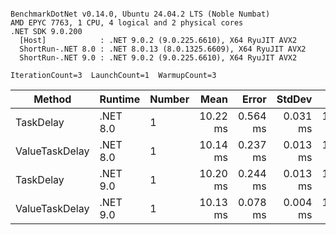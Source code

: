 ```

BenchmarkDotNet v0.14.0, Ubuntu 24.04.2 LTS (Noble Numbat)
AMD EPYC 7763, 1 CPU, 4 logical and 2 physical cores
.NET SDK 9.0.200
  [Host]            : .NET 9.0.2 (9.0.225.6610), X64 RyuJIT AVX2
  ShortRun-.NET 8.0 : .NET 8.0.13 (8.0.1325.6609), X64 RyuJIT AVX2
  ShortRun-.NET 9.0 : .NET 9.0.2 (9.0.225.6610), X64 RyuJIT AVX2

IterationCount=3  LaunchCount=1  WarmupCount=3  

```
| Method         | Runtime  | Number | Mean     | Error    | StdDev   | Min      | Max      | Allocated |
|--------------- |--------- |------- |---------:|---------:|---------:|---------:|---------:|----------:|
| TaskDelay      | .NET 8.0 | 1      | 10.22 ms | 0.564 ms | 0.031 ms | 10.19 ms | 10.25 ms |     352 B |
| ValueTaskDelay | .NET 8.0 | 1      | 10.14 ms | 0.237 ms | 0.013 ms | 10.13 ms | 10.15 ms |     128 B |
| TaskDelay      | .NET 9.0 | 1      | 10.20 ms | 0.244 ms | 0.013 ms | 10.20 ms | 10.22 ms |     352 B |
| ValueTaskDelay | .NET 9.0 | 1      | 10.13 ms | 0.078 ms | 0.004 ms | 10.13 ms | 10.14 ms |     128 B |

